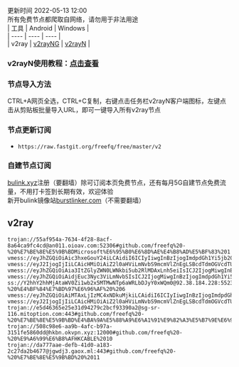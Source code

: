 更新时间 2022-05-13 12:00  
所有免费节点都爬取自网络，请勿用于非法用途  
|  工具  | Android  | Windows  |  
|  ----  | ----   | ----  |  
| v2ray  | [v2rayNG](https://github.com/2dust/v2rayNG/releases/download/1.6.28/v2rayNG_1.6.28_arm64-v8a.apk) | [v2rayN](https://github.com/2dust/v2rayN/releases/download/3.27/v2rayN-Core.zip) |  
### v2rayN使用教程：[点击查看](https://github.com/freefq/tutorials)  
### 节点导入方法  
CTRL+A网页全选，CTRL+C复制，右键点击任务栏v2rayN客户端图标，左键点击从剪贴板批量导入URL，即可一键导入所有v2ray节点  
### 节点更新订阅  
- `https://raw.fastgit.org/freefq/free/master/v2`  
### 自建节点订阅  
[bulink.xyz](https://bulink.xyz)注册（要翻墙）除可订阅本页免费节点，还有每月5G自建节点免费流量，不用打卡签到长期有效，欢迎体验  
新开bulink镜像站[burstlinker.com](https://burstlinker.com)（不需要翻墙）  
## v2ray  
```  
trojan://55af954a-7634-4f28-8acf-8a64ca9fc4cd@an011.oioav.com:52306#github.com/freefq%20-%20%E7%BE%8E%E5%9B%BDMicrosoft%E6%95%B0%E6%8D%AE%E4%B8%AD%E5%BF%83%201  
vmess://eyJhZGQiOiAic3hxeGouY24iLCAidiI6ICIyIiwgInBzIjogImdpdGh1Yi5jb20vZnJlZWZxIC0gXHU3OThmXHU1ZWZhXHU3NzAxXHU1M2E2XHU5NWU4XHU1ZTAyXHU3NTM1XHU0ZmUxIDIiLCAicG9ydCI6IDIxNjQsICJpZCI6ICJhYmE1MGRkNC01NDg0LTNiMDUtYjE0YS00NjYxY2FmODYyZDUiLCAiYWlkIjogIjQiLCAibmV0IjogIndzIiwgInR5cGUiOiAiIiwgImhvc3QiOiAic3hxeGouY24iLCAicGF0aCI6ICIvd3MiLCAidGxzIjogInRscyJ9  
vmess://eyJ2IjogIjIiLCAicHMiOiAiZ2l0aHViLmNvbS9mcmVlZnEgLSBcdTdmOGVcdTU2ZmRcdTU3MjNcdTY1YWZcdTgwMDNcdTYyYzlcdTY1YWZcdTg0ODJcdTUzNjFcdTU5MjdcdTViNjYgMyIsICJhZGQiOiAiYmFpLXBpYW8td2FuZy16aGUtaXBsYy45ODg0OC54eXoiLCAicG9ydCI6ICIxMTQ1OSIsICJ0eXBlIjogIm5vbmUiLCAiaWQiOiAiN2VmMTU5YTctMmMxNS00NWNhLWY1YzMtYjk3OTgxNDNhZmFhIiwgImFpZCI6ICIwIiwgIm5ldCI6ICJ3cyIsICJwYXRoIjogIi9iaXQubHkvMzZiNmlKaCIsICJob3N0IjogImJhaS1waWFvLXdhbmctemhlLWlwbGMuOTg4NDgueHl6IiwgInRscyI6ICIifQ==  
vmess://eyJhZGQiOiAia3ItZGlyZWN0LWNkbi5ub2RlMDAxLnh5eiIsICJ2IjogMiwgInBzIjogImdpdGh1Yi5jb20vZnJlZWZxIC0gXHU3ZjhlXHU1NmZkQ2xvdWRGbGFyZVx1NTE2Y1x1NTNmOENETlx1ODI4Mlx1NzBiOSA0IiwgInBvcnQiOiAiMjA4NiIsICJpZCI6ICJhMWYzZTg2Ny04ZjhkLTM3NjMtYmI4MC0yMWRhNTYxZTY3MTQiLCAiYWlkIjogIjAiLCAic2N5IjogImF1dG8iLCAibmV0IjogIndzIiwgInR5cGUiOiAiIiwgImhvc3QiOiAiL3QubWUvbWVuZ2dlODg4ODg4ODgiLCAidGxzIjogIiIsICJwYXRoIjogIi9tZyJ9  
vmess://eyJhZGQiOiAidjEuc3Nyc3ViLmNvbSIsICJ2IjogMiwgInBzIjogImdpdGh1Yi5jb20vZnJlZWZxIC0gXHU3ZjhlXHU1NmZkQ2xvdWRGbGFyZVx1NTE2Y1x1NTNmOENETlx1ODI4Mlx1NzBiOSA1IiwgInBvcnQiOiAiODQ0MyIsICJpZCI6ICJiN2M3MGRmMy1mOTJmLTQ4MDAtYThlMS02N2U2ZGM4MzMyNTYiLCAiYWlkIjogIjAiLCAic2N5IjogImF1dG8iLCAibmV0IjogIndzIiwgInR5cGUiOiAiIiwgImhvc3QiOiAidjEuc3Nyc3ViLmNvbSIsICJ0bHMiOiAidGxzIiwgInBhdGgiOiAiL3NzcnN1YiJ9  
ss://Y2hhY2hhMjAtaWV0Zi1wb2x5MTMwNTp6aWRLbDJyY0xWQm0@92.38.184.228:55231#github.com/freefq%20-%20%E4%BF%84%E7%BD%97%E6%96%AF%20%206  
vmess://eyJhZGQiOiAiMTAxLjIzMC4xNDkuMjkiLCAidiI6ICIyIiwgInBzIjogImdpdGh1Yi5jb20vZnJlZWZxIC0gXHU0ZTBhXHU2ZDc3XHU1ZTAyXHU3NTM1XHU0ZmUxIDciLCAicG9ydCI6IDM4MTA2LCAiaWQiOiAiNzkzODY2ODUtMTZkYS0zMjdjLTllMTQtYWE2ZDcwMmQ4NmJjIiwgImFpZCI6ICIxIiwgIm5ldCI6ICJ3cyIsICJ0eXBlIjogIiIsICJob3N0IjogIiIsICJwYXRoIjogIi9obHMvY2N0djVwaGQubTN1OCIsICJ0bHMiOiAiIn0=  
vmess://eyJ2IjogIjIiLCAicHMiOiAiZ2l0aHViLmNvbS9mcmVlZnEgLSBcdTdmOGVcdTU2ZmRNaWNyb3NvZnRcdTY1NzBcdTYzNmVcdTRlMmRcdTVmYzMgOCIsICJhZGQiOiAiMjAuMjQuNzcuMjA0IiwgInBvcnQiOiAiNjAwMTUiLCAiaWQiOiAiOWQ3ZmI0OTAtZjE1OS0zYjU2LThlOGEtNjE0YzQ1YzI5OWQxIiwgImFpZCI6ICIyIiwgInNjeSI6ICJhdXRvIiwgIm5ldCI6ICJ3cyIsICJ0eXBlIjogIm5vbmUiLCAiaG9zdCI6ICIiLCAicGF0aCI6ICIvIiwgInRscyI6ICIiLCAic25pIjogIiIsICJhbHBuIjogIiJ9  
trojan://e5d46365e25e31d94279c2bcf93390a2@sg-sr-116.mitoption.com:443#github.com/freefq%20-%20%E7%BE%8E%E5%9B%BD%E4%BA%9A%E5%88%A9%E6%A1%91%E9%82%A3%E5%B7%9E%E6%96%AF%E7%A7%91%E8%8C%A8%E4%BB%A3%E5%B0%94%E5%B8%82Go%20Daddy%E9%9B%86%E5%9B%A2%E5%85%AC%E5%8F%B8%209  
trojan://508c98e6-aa9b-4afc-b97a-3151fe5860dd@hkbn.okvpn.xyz:12000#github.com/freefq%20-%20%E9%A6%99%E6%B8%AFHKCABLE%2010  
trojan://da777aae-defb-41d0-a183-2c27da2b4677@jgwdj3.gaox.ml:443#github.com/freefq%20-%20%E7%BE%8E%E5%9B%BD%20%2011  
```  
